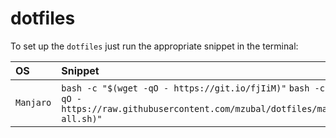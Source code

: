 # dotfiles

To set up the `dotfiles` just run the appropriate snippet in the
terminal:

| OS | Snippet |
|:---|:---|
| `Manjaro`     | `bash -c "$(wget -qO - https://git.io/fjIiM)"` `bash -c "$(wget -qO - https://raw.githubusercontent.com/mzubal/dotfiles/master/setup-all.sh)"` |
